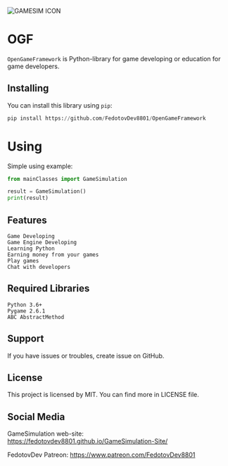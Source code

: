 ![GAMESIM ICON](icon.png)
# OGF

`OpenGameFramework` is Python-library for game developing or education for game developers.

## Installing

You can install this library using `pip`:

```python
pip install https://github.com/FedotovDev8801/OpenGameFramework
```

# Using

Simple using example:

```python
from mainClasses import GameSimulation

result = GameSimulation()
print(result)
```
## Features

    Game Developing
    Game Engine Developing
    Learning Python
    Earning money from your games
    Play games
    Chat with developers

## Required Libraries

    Python 3.6+
    Pygame 2.6.1
    ABC AbstractMethod

## Support

If you have issues or troubles, create issue on GitHub.

## License

This project is licensed by MIT. You can find more in LICENSE file.

## Social Media

GameSimulation web-site:
    https://fedotovdev8801.github.io/GameSimulation-Site/

FedotovDev Patreon:
    https://www.patreon.com/FedotovDev8801
